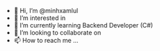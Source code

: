 - 👋 Hi, I’m @minhxamlul
- 👀 I’m interested in 
- 🌱 I’m currently learning Backend Developer (C#)
- 💞️ I’m looking to collaborate on 
- 📫 How to reach me ...

<!---
minhxamlul/minhxamlul is a ✨ special ✨ repository because its `README.md` (this file) appears on your GitHub profile.
You can click the Preview link to take a look at your changes.
--->

